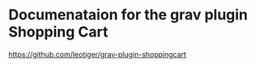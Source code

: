 # Documenataion for the grav plugin Shopping Cart

https://github.com/leotiger/grav-plugin-shoppingcart